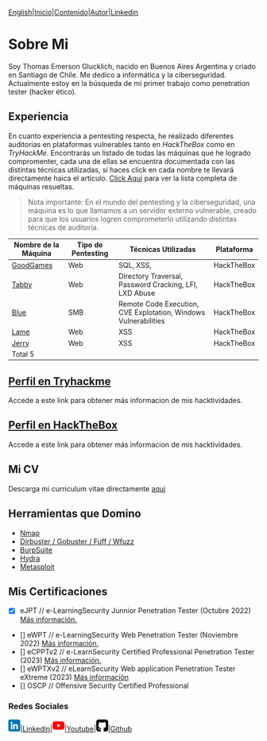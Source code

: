 [English](https://emersontech.github.io/en/index.html)|[Inicio](https://emersontech.github.io/index.html)|[Contenido](https://emersontech.github.io/es/nav/page1.html)|[Autor](https://emersontech.github.io/es/nav/about.html)|[Linkedin](https://www.linkedin.com/in/emersontech/)

# Sobre Mi
Soy Thomas Emerson Glucklich, nacido en Buenos Aires Argentina y criado en Santiago de Chile. Me dedico a informática y la ciberseguridad.
Actualmente estoy en la búsqueda de mi primer trabajo como penetration tester (hacker ético).

## Experiencia
En cuanto experiencia a pentesting respecta, he realizado diferentes auditorías en plataformas vulnerables tanto en *HackTheBox* como en *TryHackMe*. Encontrarás un listado de todas las máquinas que he logrado compromenter, cada una de ellas se encuentra documentada con las distintas técnicas utilizadas, si haces click en cada nombre te llevará directamente haica el artículo. [Click Aqui](https://emersontech.github.io/es/posts/tabla-de-maquinas-completadas.html) para ver la lista completa de máquinas resueltas.

> Nota importante: En el mundo del pentesting y la ciberseguridad, una máquina es lo que llamamos a un servidor externo vulnerable, creado para que los usuarios logren comprometerlo utilizando distintas técnicas de auditoría.

| Nombre de la Máquina                                                        | Tipo de Pentesting | Técnicas Utilizadas | Plataforma    | 
| -------------                                                               | -------------      | -------------       | ------------- |
| [GoodGames](https://emersontech.github.io/es/posts/maquina-goodgames-htb.html) | Web                | SQL, XSS,           | HackTheBox    |  
| [Tabby](https://emersontech.github.io/es/posts/maquina-tabby-htb.html)         | Web                | Directory Traversal, Password Cracking, LFI, LXD Abuse                 | HackTheBox    |
| [Blue](#)                                                                   | SMB                | Remote Code Execution, CVE Explotation, Windows Vulnerabilities                 | HackTheBox    |
| [Lame](#)                                                                   | Web                | XSS                 | HackTheBox    |
| [Jerry](#)                                                                  | Web                | XSS                 | HackTheBox   |
| Total 5                                                                    |                    |                     |               |

## [Perfil en Tryhackme](https://tryhackme.com/p/bountyhacker)
Accede a este link para obtener más informacion de mis hacktividades.

## [Perfil en HackTheBox](https://app.hackthebox.com/profile/924118)
Accede a este link para obtener más informacion de mis hacktividades.

## Mi CV
Descarga mi curriculum vitae directamente [aquí](#)

## Herramientas que Domino
- [Nmap](https://emersontech.github.io/es/posts/encuentra-vulnerabilidades-en-la-red-tutorial-nmap.html)
- [Dirbuster / Gobuster / Fuff / Wfuzz](https://emersontech.github.io/es/posts/tecnicas-enumeracion-de-contenido-web.html) 
- [BurpSuite](#)
- [Hydra](#)
- [Metasploit](#)

## Mis Certificaciones
- [X] eJPT // e-LearningSecurity Junnior Penetration Tester (Octubre 2022) [Más información.](https://elearnsecurity.com/product/ejpt-certification/)
- [] eWPT // e-LearningSecurity Web Penetration Tester (Noviembre 2022) [Más información.](https://elearnsecurity.com/product/ewpt-certification/)
- [] eCPPTv2 // e-LearnSecurity Certified Professional Penetration Tester (2023) [Más información.](https://elearnsecurity.com/product/ecpptv2-certification/)
- [] eWPTXv2 // eLearnSecurity Web application Penetration Tester eXtreme (2023) [Más información](https://elearnsecurity.com/product/ewptxv2-certification/)
- [] OSCP // Offensive Security Certified Professional

### Redes Sociales

![img](/img/linkedin.png)|[Linkedin](https://www.linkedin.com/in/emersontech/)|![img](/img/youtube.png)|[Youtube](https://www.youtube.com/channel/UChNTj2xNpEQiliMv-IJbWvQ)|![img](/img/github.png)|[Github](https://github.com/emersontech)

